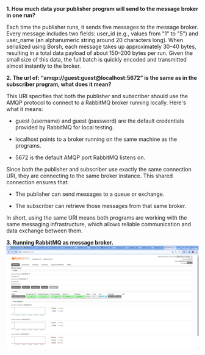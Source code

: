 **1. How much data your publisher program will send to the message broker in one run?**

Each time the publisher runs, it sends five messages to the message broker. Every message includes two fields: user_id (e.g., values from "1" to "5") and user_name (an alphanumeric string around 20 characters long). When serialized using Borsh, each message takes up approximately 30–40 bytes, resulting in a total data payload of about 150–200 bytes per run. Given the small size of this data, the full batch is quickly encoded and transmitted almost instantly to the broker.


**2. The url of: “amqp://guest:guest@localhost:5672” is the same as in the subscriber program, what does it mean?**

This URI specifies that both the publisher and subscriber should use the AMQP protocol to connect to a RabbitMQ broker running locally. Here's what it means:

- guest (username) and guest (password) are the default credentials provided by RabbitMQ for local testing.

- localhost points to a broker running on the same machine as the programs.

- 5672 is the default AMQP port RabbitMQ listens on.

Since both the publisher and subscriber use exactly the same connection URI, they are connecting to the same broker instance. This shared connection ensures that:

- The publisher can send messages to a queue or exchange.

- The subscriber can retrieve those messages from that same broker.

In short, using the same URI means both programs are working with the same messaging infrastructure, which allows reliable communication and data exchange between them.


**3. Running RabbitMQ as message broker.**
![image.png](img\image.png)








